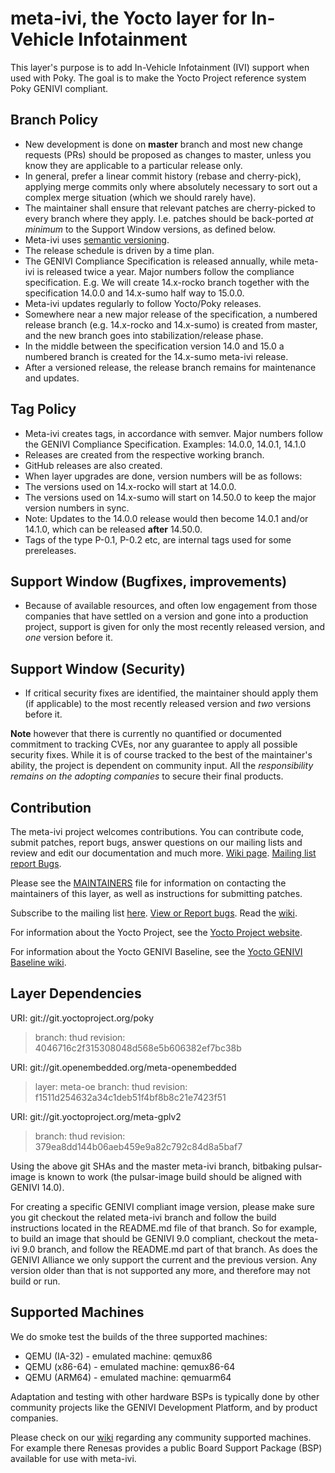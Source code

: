 meta-ivi, the Yocto layer for In-Vehicle Infotainment
=====================================================

This layer's purpose is to add In-Vehicle Infotainment (IVI) support when
used with Poky.  The goal is to make the Yocto Project reference system
Poky GENIVI compliant.

Branch Policy
-------------

- New development is done on **master** branch and most new change requests
  (PRs) should be proposed as changes to master, unless you know they are
  applicable to a particular release only.
- In general, prefer a linear commit history (rebase and cherry-pick),
  applying merge commits only where absolutely necessary to sort out a
  complex merge situation (which we should rarely have).
- The maintainer shall ensure that relevant patches are cherry-picked to
  every branch where they apply. I.e. patches should be back-ported *at
  minimum* to the Support Window versions, as defined below.
- Meta-ivi uses [semantic versioning](http://semver.org/). 
- The release schedule is driven by a time plan.
- The GENIVI Compliance Specification is released annually, while meta-ivi is
  released twice a year. Major numbers follow the compliance specification.
  E.g. We will create 14.x-rocko branch together with the specification
  14.0.0 and 14.x-sumo half way to 15.0.0.
- Meta-ivi updates regularly to follow Yocto/Poky releases.
- Somewhere near a new major release of the specification, a numbered
  release branch (e.g. 14.x-rocko and 14.x-sumo) is created from master, and
  the new branch goes into stabilization/release phase.
- In the middle between the specification version 14.0 and 15.0 a numbered
  branch is created for the 14.x-sumo meta-ivi release.
- After a versioned release, the release branch remains for maintenance and
  updates.

Tag Policy
----------
- Meta-ivi creates tags, in accordance with semver. Major numbers follow
  the GENIVI Compliance Specification. Examples: 14.0.0, 14.0.1, 14.1.0
- Releases are created from the respective working branch.
- GitHub releases are also created.
- When layer upgrades are done, version numbers will be as follows:
- The versions used on 14.x-rocko will start at 14.0.0.
- The versions used on 14.x-sumo will start on 14.50.0 to keep the major version
  numbers in sync.
- Note: Updates to the 14.0.0 release would then become 14.0.1 and/or 14.1.0,
  which can be released __after__ 14.50.0.
- Tags of the type P-0.1, P-0.2 etc, are internal tags used for some
  prereleases.

Support Window (Bugfixes, improvements)
---------------------------------------

- Because of available resources, and often low engagement from those companies
that have settled on a version and gone into a production project, support
is given for only the most recently released version, and *one* version
before it.

Support Window (Security)
-------------------------

- If critical security fixes are identified, the maintainer should apply
them (if applicable) to the most recently released version and *two*
versions before it.

**Note** however that there is currently no quantified or documented
commitment to tracking CVEs, nor any guarantee to apply all possible
security fixes.  While it is of course tracked to the best of the
maintainer's ability, the project is dependent on community input.  All the
_responsibility remains on the adopting companies_ to secure their final
products.

Contribution
-------------

The meta-ivi project welcomes contributions. You can contribute code,
submit patches, report bugs, answer questions on our mailing lists and
review and edit our documentation and much more.
[Wiki page](https://at.projects.genivi.org/wiki/display/PROJ/meta-ivi).
[Mailing list](https://lists.genivi.org/mailman/listinfo/genivi-meta-ivi_lists.genivi.org)
[report Bugs](https://at.projects.genivi.org/jira/projects/BASE/).

Please see the
[MAINTAINERS](https://github.com/GENIVI/meta-ivi/blob/master/MAINTAINERS)
file for information on contacting the maintainers
of this layer, as well as instructions for submitting patches.

Subscribe to the mailing list
    [here](https://lists.genivi.org/mailman/listinfo/genivi-meta-ivi).
[View or Report bugs](https://at.projects.genivi.org/jira/secure/RapidBoard.jspa?rapidView=10&projectKey=BASE).
Read the [wiki](https://at.projects.genivi.org/wiki/display/PROJ/meta-ivi).

For information about the Yocto Project, see the
[Yocto Project website](https://www.yoctoproject.org).

For information about the Yocto GENIVI Baseline, see the
[Yocto GENIVI Baseline wiki](https://at.projects.genivi.org/wiki/display/PROJ/GENIVI+Baselines).

Layer Dependencies
------------------

URI: git://git.yoctoproject.org/poky
> branch:   thud
> revision: 4046716c2f315308048d568e5b606382ef7bc38b

URI: git://git.openembedded.org/meta-openembedded
> layer:    meta-oe
> branch:   thud
> revision: f1511d254632a34c1deb51f4bf8b8c21e7423f51

URI: git://git.yoctoproject.org/meta-gplv2
> branch:   thud
> revision: 379ea8dd144b06aeb459e9a82c792c84d8a5baf7

Using the above git SHAs and the master meta-ivi branch,
 bitbaking pulsar-image is known to work
 (the pulsar-image build should be aligned with GENIVI 14.0).

For creating a specific GENIVI compliant image version, please make sure you
git checkout the related meta-ivi branch and follow the build instructions
located in the README.md file of that branch.  So for example, to build
an image that should be GENIVI 9.0 compliant, checkout the meta-ivi 9.0 branch,
and follow the README.md part of that branch.  As does the GENIVI Alliance
we only support the current and the previous version.  Any version older
than that is not supported any more, and therefore may not build or run.

Supported Machines
------------------

We do smoke test the builds of the three supported machines:

* QEMU (IA-32) - emulated machine: qemux86
* QEMU (x86-64) - emulated machine: qemux86-64
* QEMU (ARM64) - emulated machine: qemuarm64

Adaptation and testing with other hardware BSPs is typically done by other
community projects like the GENIVI Development Platform, and by product
companies.

Please check on our [wiki](https://at.projects.genivi.org/wiki/display/PROJ/meta-ivi)
regarding any community supported machines.
For example there Renesas provides a public Board Support Package (BSP)
available for use with meta-ivi.

